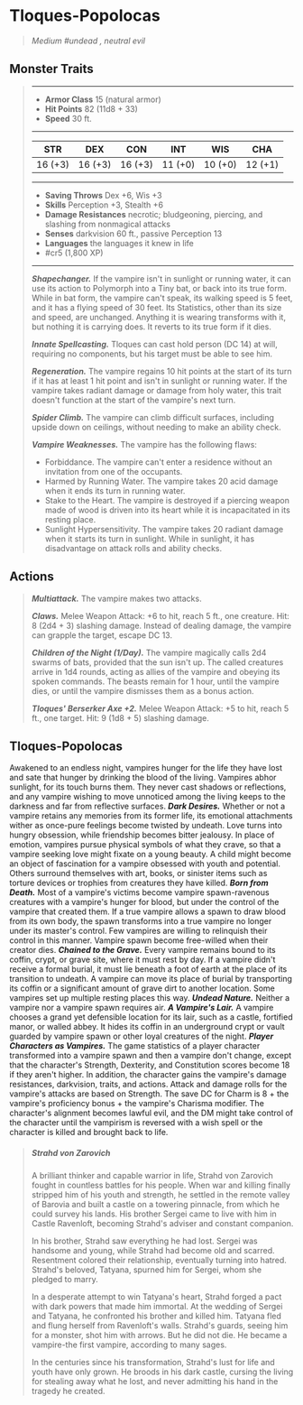 # Tloques-Popolocas
>*Medium #undead , neutral evil*
## Monster Traits
>___
>- **Armor Class** 15 (natural armor)
>- **Hit Points** 82 (11d8 + 33)
>- **Speed** 30 ft.
>___
>|STR|DEX|CON|INT|WIS|CHA|
>|:---:|:---:|:---:|:---:|:---:|:---:|
>|16 (+3)|16 (+3)|16 (+3)|11 (+0)|10 (+0)|12 (+1)|
>___
>- **Saving Throws** Dex +6, Wis +3
>- **Skills** Perception +3, Stealth +6
>- **Damage Resistances** necrotic; bludgeoning, piercing, and slashing from nonmagical attacks
>- **Senses** darkvision 60 ft., passive Perception 13
>- **Languages** the languages it knew in life
>- #cr5 (1,800 XP)
>___
>***Shapechanger.*** If the vampire isn't in sunlight or running water, it can use its action to Polymorph into a Tiny bat, or back into its true form.  
>While in bat form, the vampire can't speak, its walking speed is 5 feet, and it has a flying speed of 30 feet. Its Statistics, other than its size and speed, are unchanged. Anything it is wearing transforms with it, but nothing it is carrying does. It reverts to its true form if it dies.  
>
>***Innate Spellcasting.*** Tloques can cast hold person (DC 14) at will, requiring no components, but his target must be able to see him.  
>
>***Regeneration.*** The vampire regains 10 hit points at the start of its turn if it has at least 1 hit point and isn't in sunlight or running water. If the vampire takes radiant damage or damage from holy water, this trait doesn't function at the start of the vampire's next turn.  
>
>***Spider Climb.*** The vampire can climb difficult surfaces, including upside down on ceilings, without needing to make an ability check.  
>
>***Vampire Weaknesses.*** The vampire has the following flaws:  
>- Forbiddance. The vampire can't enter a residence without an invitation from one of the occupants.
>- Harmed by Running Water. The vampire takes 20 acid damage when it ends its turn in running water.
>- Stake to the Heart. The vampire is destroyed if a piercing weapon made of wood is driven into its heart while it is incapacitated in its resting place.
>- Sunlight Hypersensitivity. The vampire takes 20 radiant damage when it starts its turn in sunlight. While in sunlight, it has disadvantage on attack rolls and ability checks.
>
>
## Actions
>***Multiattack.*** The vampire makes two attacks.  
>
>***Claws.*** Melee Weapon Attack: +6 to hit, reach 5 ft., one creature. Hit: 8 (2d4 + 3) slashing damage. Instead of dealing damage, the vampire can grapple the target, escape DC 13.  
>
>***Children of the Night (1/Day).*** The vampire magically calls 2d4 swarms of bats, provided that the sun isn't up. The called creatures arrive in 1d4 rounds, acting as allies of the vampire and obeying its spoken commands. The beasts remain for 1 hour, until the vampire dies, or until the vampire dismisses them as a bonus action.  
>
>***Tloques' Berserker Axe +2.*** Melee Weapon Attack: +5 to hit, reach 5 ft., one target. Hit: 9 (1d8 + 5) slashing damage.
## Tloques-Popolocas
Awakened to an endless night, vampires hunger for the life they have lost and sate that hunger by drinking the blood of the living. Vampires abhor sunlight, for its touch burns them. They never cast shadows or reflections, and any vampire wishing to move unnoticed among the living keeps to the darkness and far from reflective surfaces.
***Dark Desires.*** Whether or not a vampire retains any memories from its former life, its emotional attachments wither as once-pure feelings become twisted by undeath. Love turns into hungry obsession, while friendship becomes bitter jealousy. In place of emotion, vampires pursue physical symbols of what they crave, so that a vampire seeking love might fixate on a young beauty. A child might become an object of fascination for a vampire obsessed with youth and potential. Others surround themselves with art, books, or sinister items such as torture devices or trophies from creatures they have killed.
***Born from Death.***  Most of a vampire's victims become vampire spawn-ravenous creatures with a vampire's hunger for blood, but under the control of the vampire that created them. If a true vampire allows a spawn to draw blood from its own body, the spawn transforms into a true vampire no longer under its master's control. Few vampires are willing to relinquish their control in this manner. Vampire spawn become free-willed when their creator dies.
***Chained to the Grave.*** Every vampire remains bound to its coffin, crypt, or grave site, where it must rest by day. If a vampire didn't receive a formal burial, it must lie beneath a foot of earth at the place of its transition to undeath. A vampire can move its place of burial by transporting its coffin or a significant amount of grave dirt to another location. Some vampires set up multiple resting places this way.
***Undead Nature.*** Neither a vampire nor a vampire spawn requires air.
***A Vampire's Lair.*** A vampire chooses a grand yet defensible location for its lair, such as a castle, fortified manor, or walled abbey. It hides its coffin in an underground crypt or vault guarded by vampire spawn or other loyal creatures of the night.
***Player Characters as Vampires.*** The game statistics of a player character transformed into a vampire spawn and then a vampire don't change, except that the character's Strength, Dexterity, and Constitution scores become 18 if they aren't higher. In addition, the character gains the vampire's damage resistances, darkvision, traits, and actions. Attack and damage rolls for the vampire's attacks are based on Strength.
The save DC for Charm is 8 + the vampire's proficiency bonus + the vampire's Charisma modifier. The character's alignment becomes lawful evil, and the DM might take control of the character until the vampirism is reversed with a wish spell or the character is killed and brought back to life.
> ##### Strahd von Zarovich
>A brilliant thinker and capable warrior in life, Strahd von Zarovich fought in countless battles for his people. When war and killing finally stripped him of his youth and strength, he settled in the remote valley of Barovia and built a castle on a towering pinnacle, from which he could survey his lands. His brother Sergei came to live with him in Castle Ravenloft, becoming Strahd's adviser and constant companion.
>
>In his brother, Strahd saw everything he had lost. Sergei was handsome and young, while Strahd had become old and scarred. Resentment colored their relationship, eventually turning into hatred. Strahd's beloved, Tatyana, spurned him for Sergei, whom she pledged to marry.
>
>In a desperate attempt to win Tatyana's heart, Strahd forged a pact with dark powers that made him immortal. At the wedding of Sergei and Tatyana, he confronted his brother and killed him. Tatyana fled and flung herself from Ravenloft's walls. Strahd's guards, seeing him for a monster, shot him with arrows. But he did not die. He became a vampire-the first vampire, according to many sages.
>
>In the centuries since his transformation, Strahd's lust for life and youth have only grown. He broods in his dark castle, cursing the living for stealing away what he lost, and never admitting his hand in the tragedy he created.
>